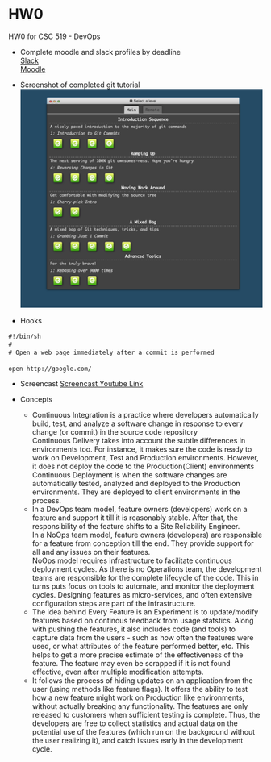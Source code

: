 # HW0
HW0 for CSC 519 - DevOps

- Complete moodle and slack profiles by deadline <br />
[Slack](https://cscdevops-fall2017.slack.com/team/zsthampi) <br />
[Moodle](https://moodle-courses1718.wolfware.ncsu.edu/user/profile.php?id=117158) <br />

- Screenshot of completed git tutorial <br />
![alt text](learning_git.png "LEARNING GIT COMPLETION SCREENSHOT")
- Hooks

```
#!/bin/sh
#
# Open a web page immediately after a commit is performed

open http://google.com/
```
- Screencast
[Screencast Youtube Link](https://youtu.be/VKezNynltYA)

- Concepts
  * Continuous Integration is a practice where developers automatically build, test, and analyze a software change in response to every change (or commit) in the source code repository <br />
  Continuous Delivery takes into account the subtle differences in environments too. For instance, it makes sure the code is ready to work on Development, Test and Production environments. However, it does not deploy the code to the Production(Client) environments  <br />
  Continuous Deployment is when the software changes are automatically tested, analyzed and deployed to the Production environments. They are deployed to client environments in the process.  <br />
  * In a DevOps team model, feature owners (developers) work on a feature and support it till it is reasonably stable. After that, the responsibility of the feature shifts to a Site Reliability Engineer. <br />
  In a NoOps team model, feature owners (developers) are responsible for a feature from conception till the end. They provide support for all and any issues on their features. <br />
  NoOps model requires infrastructure to facilitate continuous deployment cycles. As there is no Operations team, the development teams are responsible for the complete lifecycle of the code. This in turns puts focus on tools to automate, and monitor the deployment cycles. Designing features as micro-services, and often extensive configuration steps are part of the infrastructure. 
  * The idea behind Every Feature is an Experiment is to update/modify features based on continous feedback from usage statstics. Along with pushing the features, it also includes code (and tools) to capture data from the users - such as how often the features were used, or what attributes of the feature performed better, etc. This helps to get a more precise estimate of the effectiveness of the feature. The feature may even be scrapped if it is not found effective, even after multiple modification attempts.
  * It follows the process of hiding updates on an application from the user (using methods like feature flags). It offers the ability to test how a new feature might work on Production like environments, without actually breaking any functionality. The features are only released to customers when sufficient testing is complete. Thus, the developers are free to collect statistics and actual data on the potential use of the features (which run on the background without the user realizing it), and catch issues early in the development cycle. 
